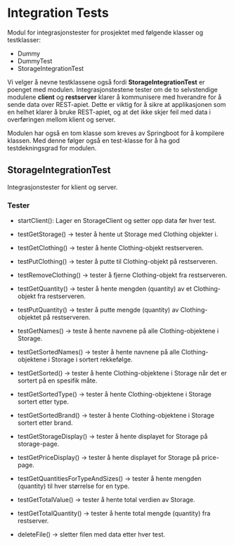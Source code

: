 # Integration Tests

Modul for integrasjonstester for prosjektet med følgende klasser og testklasser:

- Dummy
- DummyTest
- StorageIntegrationTest

Vi velger å nevne testklassene også fordi **StorageIntegrationTest** er poenget med modulen. Integrasjonstestene tester om de to selvstendige modulene **client** og **restserver** klarer å kommunisere med hverandre for å sende data over REST-apiet. Dette er viktig for å sikre at applikasjonen som en helhet klarer å bruke REST-apiet, og at det ikke skjer feil med data i overføringen mellom klient og server.

Modulen har også en tom klasse som kreves av Springboot for å kompilere klassen. Med denne følger også en test-klasse for å ha god testdekningsgrad for modulen.

## StorageIntegrationTest

Integrasjonstester for klient og server.

### Tester

- startClient(): Lager en StorageClient og setter opp data før hver test.

- testGetStorage() -> tester å hente ut Storage med Clothing objekter i.

- testGetClothing() -> tester å hente Clothing-objekt restserveren.

- testPutClothing() -> tester å putte til Clothing-objekt på restserveren.

- testRemoveClothing() -> tester å fjerne Clothing-objekt fra restserveren.

- testGetQuantity() -> tester å hente mengden (quantity) av et Clothing-objekt fra restserveren. 

- testPutQuantity() -> tester å putte mengde (quantity) av Clothing-objektet på restserveren.  

- testGetNames() -> teste å hente navnene på alle Clothing-objektene i Storage.

- testGetSortedNames() -> tester å hente navnene på alle Clothing-objektene i Storage i sortert rekkefølge.

- testGetSorted() -> tester å hente Clothing-objektene i Storage når det er sortert på en spesifik måte.

- testGetSortedType() -> tester å hente Clothing-objektene i Storage sortert etter type.

- testGetSortedBrand() -> tester å hente Clothing-objektene i Storage sortert etter brand.

- testGetStorageDisplay() -> tester å hente displayet for Storage på storage-page.

- testGetPriceDisplay() -> tester å hente displayet for Storage på price-page.

- testGetQuantitiesForTypeAndSizes() -> tester å hente mengden (quantity) til hver størrelse for en type.

- testGetTotalValue() -> tester å hente total verdien av Storage.

- testGetTotalQuantity() -> tester å hente total mengde (quantity) fra restserver.

- deleteFile() -> sletter filen med data etter hver test.